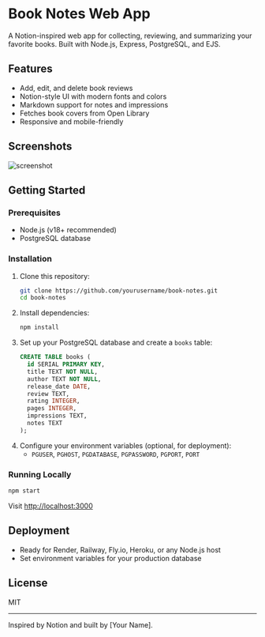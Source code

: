 # Book Notes Web App

A Notion-inspired web app for collecting, reviewing, and summarizing your favorite books. Built with Node.js, Express, PostgreSQL, and EJS.

## Features
- Add, edit, and delete book reviews
- Notion-style UI with modern fonts and colors
- Markdown support for notes and impressions
- Fetches book covers from Open Library
- Responsive and mobile-friendly

## Screenshots
![screenshot](screenshot.png)

## Getting Started

### Prerequisites
- Node.js (v18+ recommended)
- PostgreSQL database

### Installation
1. Clone this repository:
   ```sh
   git clone https://github.com/yourusername/book-notes.git
   cd book-notes
   ```
2. Install dependencies:
   ```sh
   npm install
   ```
3. Set up your PostgreSQL database and create a `books` table:
   ```sql
   CREATE TABLE books (
     id SERIAL PRIMARY KEY,
     title TEXT NOT NULL,
     author TEXT NOT NULL,
     release_date DATE,
     review TEXT,
     rating INTEGER,
     pages INTEGER,
     impressions TEXT,
     notes TEXT
   );
   ```
4. Configure your environment variables (optional, for deployment):
   - `PGUSER`, `PGHOST`, `PGDATABASE`, `PGPASSWORD`, `PGPORT`, `PORT`

### Running Locally
```sh
npm start
```
Visit [http://localhost:3000](http://localhost:3000)

## Deployment
- Ready for Render, Railway, Fly.io, Heroku, or any Node.js host
- Set environment variables for your production database

## License
MIT

---
Inspired by Notion and built by [Your Name].
